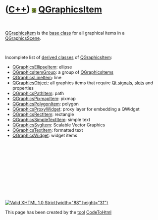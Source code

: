 



 

 

 

 

 

([C++](Cpp.htm)) ![Qt](PicQt.png) [QGraphicsItem](CppQGraphicsItem.htm)
=======================================================================

 

[QGraphicsItem](CppQGraphicsItem.htm) is the [base
class](CppBaseClass.htm) for all graphical items in a
[QGraphicsScene](CppQGraphicsScene.htm).

 

Incomplete list of [derived classes](CppDerivedClass.htm) of
[QGraphicsItem](CppQGraphicsItem.htm):

-   [QGraphicsEllipseItem](CppQGraphicsEllipseItem.htm): ellipse
-   [QGraphicsItemGroup](CppQGraphicsItemGroup.htm): a group of
    [QGraphicsItems](CppQGraphicsItem.htm)
-   [QGraphicsLineItem](CppQGraphicsLineItem.htm): line
-   [QGraphicsObject](CppQGraphicsObject.htm): all graphics items that
    require [Qt signals](CppQtSignal.htm), [slots](CppSlots.htm) and
    properties
-   [QGraphicsPathItem](CppQGraphicsPathItem.htm): path
-   [QGraphicsPixmapItem](CppQGraphicsPixmapItem.htm): pixmap
-   [QGraphicsPolygonItem](CppQGraphicsPolygonItem.htm): polygon
-   [QGraphicsProxyWidget](CppQGraphicsProxyWidget.htm): proxy layer for
    embedding a QWidget
-   [QGraphicsRectItem](CppQGraphicsRectItem.htm): rectangle
-   [QGraphicsSimpleTextItem](CppQGraphicsSimpleTextItem.htm): simple
    text
-   [QGraphicsSvgItem](CppQGraphicsSvgItem.htm): Scalable Vector
    Graphics
-   [QGraphicsTextItem](CppQGraphicsTextItem.htm): formatted text
-   [QGraphicsWidget](CppQGraphicsWidget.htm): widget items

 

 

 

 

 





 

[![Valid XHTML 1.0 Strict](valid-xhtml10.png){width="88"
height="31"}](http://validator.w3.org/check?uri=referer)

This page has been created by the [tool](Tools.htm)
[CodeToHtml](ToolCodeToHtml.htm)
